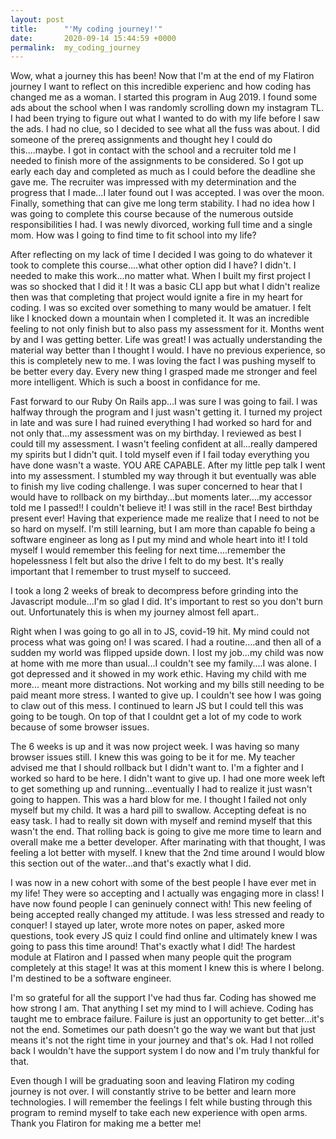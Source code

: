 ```yaml
---
layout: post
title:      "'My coding journey!'"
date:       2020-09-14 15:44:59 +0000
permalink:  my_coding_journey
---
```



Wow, what a journey this has been! Now that I'm at the end of my Flatiron journey I want to reflect on this incredible experienc and how coding has changed me as a woman. I started this program in Aug 2019. I found some ads about the school when I was randomly scrolling down my instagram TL. I had been trying to figure out what I wanted to do with my life before I saw the ads. I had no clue, so I decided to see what all the fuss was about. I did someone of the prereq assignments and thought hey I could do this....maybe. I got in contact with the school and a recruiter told me I needed to finish more of the assignments to be considered. So I got up early each day and completed as much as I could before the deadline she gave me. The recruiter was impressed with my determination and the progress that I made...I later found out I was accepted. I was over the moon. Finally, something that can give me long term stability. I had no idea how I was going to complete this course because of the numerous outside responsibilities I had. I was newly divorced, working full time and a single mom. How was I going to find time to fit school into my life? 

After reflecting on my lack of time I decided I was going to do whatever it took to complete this course....what other option did I have? I didn't. I needed to make this work...no matter what. When I built my first project I was so shocked that I did it ! It was a basic CLI app but what I didn't realize then was that completing that project would ignite a fire in my heart for coding. I was so excited over something to many would be amatuer. I felt like I knocked down a mountain when I completed it. It was an incredible feeling to not only finish but to also pass my assessment for it. Months went by and I was getting better. Life was great! I was actually understanding the material way better than I thought I would. I have no previous experience, so this is completely new to me. I was loving the fact I was pushing myself to be better every day. Every new thing I grasped made me stronger and feel more intelligent. Which is such a boost in confidance for me. 

Fast forward to our Ruby On Rails app...I was sure I was going to fail. I was halfway through the program and I just wasn't getting it. I turned my project in late and was sure I had ruined everything I had worked so hard for and not only that...my assessment was on my birthday. I reviewed as best I could  till my assessment. I wasn't feeling confident at all...really dampered my spirits but I didn't quit. I told myself even if I fail today everything you have done wasn't a waste. YOU ARE CAPABLE. After my little pep talk I went into my assessment. I stumbled my way through it but eventually was able to finish my live coding challenge. I was super concerned to hear that I would have to rollback on my birthday...but moments later....my accessor told me I passed!! I couldn't believe it! I was still in the race! Best birthday present ever! 
Having that experience made me realize that I need to not be so hard on myself. I'm still learning, but I am more than capable fo being a software engineer as long as I put my mind and whole heart into it! I told myself I would remember this feeling for next time....remember the hopelessness I felt but also the drive I felt to do my best. It's really important that I remember to trust myself to succeed.

I took a long 2 weeks of break to decompress before grinding into the Javascript module...I'm so glad I did. It's important to rest so you don't burn out. Unfortunately this is when my journey almost fell apart..

Right when I was going to go all in to JS, covid-19 hit. My mind could not process what was going on! I was scared. I had a routine....and then all of a sudden my world was flipped upside down. I lost my job...my child was now at home with me more than usual...I couldn't see my family....I was alone. I got depressed and it showed in my work ethic. Having my child with me more... meant more distractions. Not working and my bills still needing to be paid meant more stress. I wanted to give up. I couldn't see how I was going to claw out of this mess. I continued to learn JS but I could tell this was going to be tough. On top of that I couldnt get a lot of my code to work because of some browser issues. 

The 6 weeks is up and it was now project week. I was having so many browser issues still. I knew this was going to be it for me. My teacher advised me that I should rollback but I didn't want to. I'm  a fighter and I worked so hard to be here. I didn't want to give up. I had one more week left to get something up and running...eventually I had to realize it just wasn't going to happen. This was a hard blow for me. I thought I failed not only myself but my child. It was a hard pill to swallow. Accepting defeat is no easy task. I had to really sit down with myself and remind myself that this wasn't the end. That rolling back is going to give me more time to learn and overall make me a better developer. After marinating with that thought, I was feeling a lot better with myself. I knew that the 2nd time around I would blow this section out of the water...and that's exactly what I did.

I was now in a new cohort with some of the best people I have ever met in my life! They were so accepting and I actually was engaging more in class! I have now found people I can geninuely connect with! This new feeling of being accepted really changed my attitude. I was less stressed and ready to conquer! I stayed up later, wrote more notes on paper, asked more questions, took every JS quiz I could find online and ultimately knew I was going to pass this time around! That's exactly what I did! The hardest module at Flatiron and I passed when many people quit the program completely at this stage! It was at this moment I knew this is where I belong. I'm destined to be a software engineer. 

I'm so grateful for all the support I've had thus far. Coding has showed me how strong I am. That anything I set my mind to I will achieve. Coding has taught me to embrace failure. Failure is just an opportunity to get better...it's not the end. Sometimes our path doesn't go the way we want but that just means it's not the right time in your journey and that's ok. Had I not rolled back I wouldn't have the support system I do now and I'm truly thankful for that. 

Even though I will be graduating soon and leaving Flatiron my coding journey is not over. I will constantly strive to be better and learn more technologies. I will remember the feelings I felt while busting through this program to remind myself to take each new experience with open arms. Thank you Flatiron for making me a better me! 
